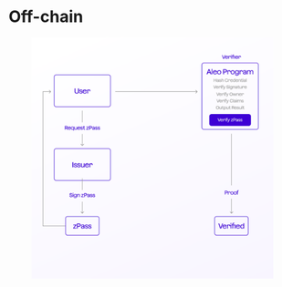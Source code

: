 # Off-chain

<figure><img src="../../../.gitbook/assets/offchain.png" alt=""><figcaption></figcaption></figure>
